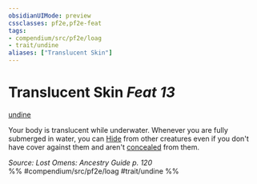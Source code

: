 ```yaml
---
obsidianUIMode: preview
cssclasses: pf2e,pf2e-feat
tags:
- compendium/src/pf2e/loag
- trait/undine
aliases: ["Translucent Skin"]
---
```

# Translucent Skin  *Feat 13*  
[undine](rules/traits/undine-b2.md "Undine Ancestry & Heritage Trait")  


Your body is translucent while underwater. Whenever you are fully submerged in water, you can [Hide](rules/actions/hide.md) from other creatures even if you don't have cover against them and aren't [concealed](rules/conditions.md#Concealed) from them.

*Source: Lost Omens: Ancestry Guide p. 120*  
%% #compendium/src/pf2e/loag #trait/undine %%